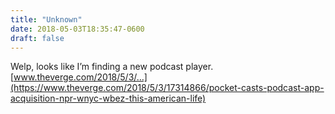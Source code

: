 ```yaml
---
title: "Unknown"
date: 2018-05-03T18:35:47-0600
draft: false
---
```


Welp, looks like I’m finding a new podcast player. [www.theverge.com/2018/5/3/…](https://www.theverge.com/2018/5/3/17314866/pocket-casts-podcast-app-acquisition-npr-wnyc-wbez-this-american-life)

